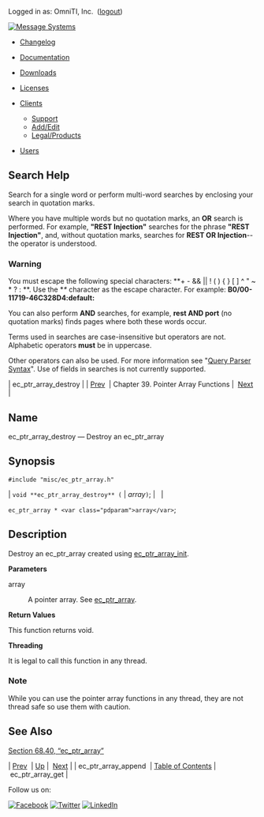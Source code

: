 Logged in as: OmniTI, Inc.  ([logout](https://support.messagesystems.com/logout.php))

[![Message Systems](https://support.messagesystems.com/images/ms-white205.png)](https://support.messagesystems.com/start.php) 

*   [Changelog](https://support.messagesystems.com/start.php?show=changelog)
*   [Documentation](https://support.messagesystems.com/docs/)
*   [Downloads](https://support.messagesystems.com/start.php)

*   [Licenses](https://support.messagesystems.com/license_summary.php)
*   <a href="">Clients</a>
    *   [Support](https://support.messagesystems.com/cs.php)
    *   [Add/Edit](https://support.messagesystems.com/edit_client.php)
    *   [Legal/Products](https://support.messagesystems.com/edit_products.php)
*   [Users](https://support.messagesystems.com/edit_customer.php)

## Search Help

Search for a single word or perform multi-word searches by enclosing your search in quotation marks.

Where you have multiple words but no quotation marks, an **OR** search is performed. For example, **"REST Injection"** searches for the phrase **"REST Injection"**, and, without quotation marks, searches for **REST OR Injection**--the operator is understood.

### Warning

You must escape the following special characters: **+ - && || ! ( ) { } [ ] ^ " ~ * ? : \**. Use the **\** character as the escape character. For example: **B0/00-11719-46C328D4\:default\:**

You can also perform **AND** searches, for example, **rest AND port** (no quotation marks) finds pages where both these words occur.

Terms used in searches are case-insensitive but operators are not. Alphabetic operators **must** be in uppercase.

Other operators can also be used. For more information see "[Query Parser Syntax](https://lucene.apache.org/core/old_versioned_docs/versions/3_0_0/queryparsersyntax.html)". Use of fields in searches is not currently supported.

| ec_ptr_array_destroy |
| [Prev](apis.ec_ptr_array_append.php)  | Chapter 39. Pointer Array Functions |  [Next](apis.ec_ptr_array_get.php) |

<a name="apis.ec_ptr_array_destroy"></a>
## Name

ec_ptr_array_destroy — Destroy an ec_ptr_array

## Synopsis

`#include "misc/ec_ptr_array.h"`

| `void **ec_ptr_array_destroy** (` | <var class="pdparam">array</var>`)`; |   |

`ec_ptr_array * <var class="pdparam">array</var>`;<a name="idp30732576"></a>
## Description

Destroy an ec_ptr_array created using [ec_ptr_array_init](apis.ec_ptr_array_init.php "ec_ptr_array_init").

**Parameters**

<dl class="variablelist">

<dt>array</dt>

<dd>

A pointer array. See [ec_ptr_array](structs.ec_ptr_array.php "68.40. ec_ptr_array").

</dd>

</dl>

**Return Values**

This function returns void.

**Threading**

It is legal to call this function in any thread.

### Note

While you can use the pointer array functions in any thread, they are not thread safe so use them with caution.

<a name="idp30741312"></a>
## See Also

[Section 68.40, “ec_ptr_array”](structs.ec_ptr_array.php "68.40. ec_ptr_array")

| [Prev](apis.ec_ptr_array_append.php)  | [Up](ptr_array.php) |  [Next](apis.ec_ptr_array_get.php) |
| ec_ptr_array_append  | [Table of Contents](index.php) |  ec_ptr_array_get |

Follow us on:

[![Facebook](https://support.messagesystems.com/images/icon-facebook.png)](http://www.facebook.com/messagesystems) [![Twitter](https://support.messagesystems.com/images/icon-twitter.png)](http://twitter.com/#!/MessageSystems) [![LinkedIn](https://support.messagesystems.com/images/icon-linkedin.png)](http://www.linkedin.com/company/message-systems)